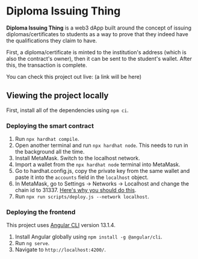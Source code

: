 # Diploma Issuing Thing

**Diploma Issuing Thing** is a web3 dApp built around the concept of issuing diplomas/certificates to students as a way to prove that they indeed have the qualifications they claim to have.

First, a diploma/certificate is minted to the institution's address (which is also the contract's owner), then it can be sent to the student's wallet. After this, the transaction is complete.

You can check this project out live: (a link will be here)

## Viewing the project locally

First, install all of the dependencies using `npm ci`.

### Deploying the smart contract

1. Run `npx hardhat compile`.
2. Open another terminal and run `npx hardhat node`. This needs to run in the background all the time.
3. Install MetaMask. Switch to the localhost network.
4. Import a wallet from the `npx hardhat node` terminal into MetaMask.
5. Go to hardhat.config.js, copy the private key from the same wallet and paste it into the `accounts` field in the `localhost` object.
6. In MetaMask, go to Settings -> Networks -> Localhost and change the chain id to 31337. [Here's why you should do this](https://github.com/MetaMask/metamask-extension/issues/10290).
7. Run `npx run scripts/deploy.js --network localhost`.

### Deploying the frontend

This project uses [Angular CLI](https://github.com/angular/angular-cli) version 13.1.4.

1. Install Angular globally using `npm install -g @angular/cli`.
2. Run `ng serve`.
3. Navigate to `http://localhost:4200/`.
